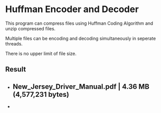 # Huffman Encoder and Decoder

This program can compress files using Huffman Coding Algorithm and unzip compressed files.

Multiple files can be encoding and decoding simultaneously in seperate threads.

There is no upper limit of file size.

## Result

- New_Jersey_Driver_Manual.pdf | 4.36 MB (4,577,231 bytes)
  --------------------------------------------------
- 

